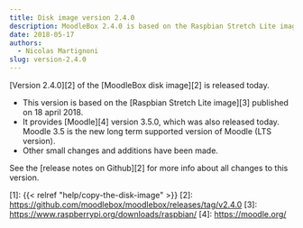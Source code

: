 ```yaml
---
title: Disk image version 2.4.0
description: MoodleBox 2.4.0 is based on the Raspbian Stretch Lite image of 2018-04-18 and Moodle 3.5.0. It supports the new Raspberry Pi 3B+.
date: 2018-05-17
authors:
  - Nicolas Martignoni
slug: version-2.4.0
---
```


[Version 2.4.0][2] of the [MoodleBox disk image][2] is released today.

  - This version is based on the [Raspbian Stretch Lite image][3] published on 18 april 2018.
  - It provides [Moodle][4] version 3.5.0, which was also released today. Moodle 3.5 is the new long term supported version of Moodle (LTS version).
  - Other small changes and additions have been made.

See the [release notes on Github][2] for more info about all changes to this version.

 [1]: {{< relref "help/copy-the-disk-image" >}}
 [2]: https://github.com/moodlebox/moodlebox/releases/tag/v2.4.0
 [3]: https://www.raspberrypi.org/downloads/raspbian/
 [4]: https://moodle.org/

